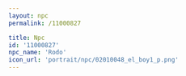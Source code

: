 ```yaml
---
layout: npc
permalink: /11000827

title: Npc
id: '11000827'
npc_name: 'Rodo'
icon_url: 'portrait/npc/02010048_el_boy1_p.png'
---
```

